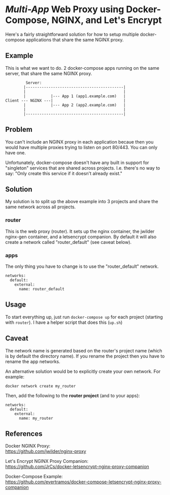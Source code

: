 # *Multi-App* Web Proxy using Docker-Compose, NGINX, and Let's Encrypt
Here's a fairly straightforward solution for how to setup multiple docker-compose applications that share the same NGINX proxy.

## Example
This is what we want to do. 2 docker-compose apps running on the same server, that share the same NGINX proxy.

```
         Server:
        |-------------------------------------------|
        |                                           |
        |           |--- App 1 (app1.example.com)   |
Client --- NGINX ---|                               |
        |           |--- App 2 (app2.example.com)   |
        |                                           |
        |-------------------------------------------|
```

## Problem
You can't include an NGINX proxy in each application becaue then you would have multiple proxies trying to listen on port 80/443. You can only have one.

Unfortunately, docker-compose doesn't have any built in support for "singleton" services that are shared across projects. I.e. there's no way to say: "Only create this service if it doesn't already exist."

## Solution
My solution is to split up the above example into 3 projects and share the same network across all projects.

### router
This is the web proxy (router). It sets up the nginx container, the jwilder nginx-gen container, and a letsencrypt companion. By default it will also create a network called "router_default" (see caveat below).

### apps
The only thing you have to change is to use the "router_default" network.

```
networks:
  default:
    external:
      name: router_default
```

## Usage
To start everything up, just run `docker-compose up` for each project (starting with `router`). I have a helper script that does this (`up.sh`)

## Caveat
The network name is generated based on the router's project name (which is by default the directory name). If you rename the project then you have to rename the app networks. 

An alternative solution would be to explicitly create your own network. For example:

```
docker network create my_router
```

Then, add the following to the **router project** (and to your apps):

```
networks:
  default:
    external:
      name: my_router
```

## References

Docker NGINX Proxy:  
https://github.com/jwilder/nginx-proxy

Let's Encrypt NGINX Proxy Companion:  
https://github.com/JrCs/docker-letsencrypt-nginx-proxy-companion

Docker-Compose Example:  
https://github.com/evertramos/docker-compose-letsencrypt-nginx-proxy-companion
